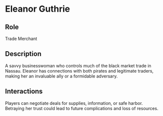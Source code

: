 # Eleanor Guthrie

## Role

Trade Merchant

## Description

A savvy businesswoman who controls much of the black market trade in Nassau. Eleanor has connections with both pirates and legitimate traders, making her an invaluable ally or a formidable adversary.

## Interactions

Players can negotiate deals for supplies, information, or safe harbor. Betraying her trust could lead to future complications and loss of resources.

